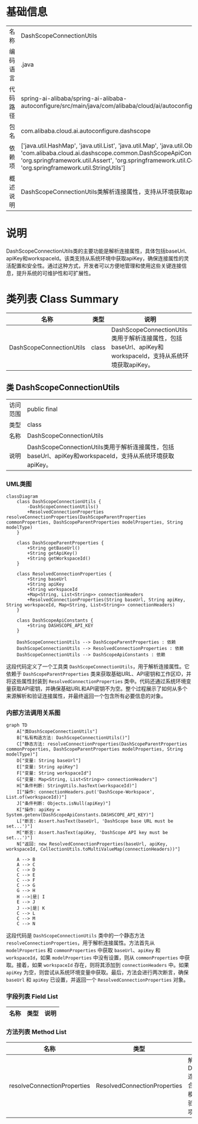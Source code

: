 # 基础信息

|      |      |
|------|------|
| 名称 | DashScopeConnectionUtils |
| 编码语言 | .java |
| 代码路径 | spring-ai-alibaba/spring-ai-alibaba-autoconfigure/src/main/java/com/alibaba/cloud/ai/autoconfigure/dashscope/DashScopeConnectionUtils.java |
| 包名 | com.alibaba.cloud.ai.autoconfigure.dashscope |
| 依赖项 | ['java.util.HashMap', 'java.util.List', 'java.util.Map', 'java.util.Objects', 'com.alibaba.cloud.ai.dashscope.common.DashScopeApiConstants', 'org.jetbrains.annotations.NotNull', 'org.springframework.util.Assert', 'org.springframework.util.CollectionUtils', 'org.springframework.util.StringUtils'] |
| 概述说明 | DashScopeConnectionUtils类解析连接属性，支持从环境获取apiKey。 |

# 说明

DashScopeConnectionUtils类的主要功能是解析连接属性，具体包括baseUrl、apiKey和workspaceId。该类支持从系统环境中获取apiKey，确保连接属性的灵活配置和安全性。通过这种方式，开发者可以方便地管理和使用这些关键连接信息，提升系统的可维护性和可扩展性。

# 类列表 Class Summary

| 名称   | 类型  | 说明 |
|-------|------|-------------|
| DashScopeConnectionUtils | class | DashScopeConnectionUtils类用于解析连接属性，包括baseUrl、apiKey和workspaceId，支持从系统环境获取apiKey。 |



## 类 DashScopeConnectionUtils

|      |      |
|------|------|
| 访问范围 | public final |
| 类型 | class |
| 名称 | DashScopeConnectionUtils |
| 说明 | DashScopeConnectionUtils类用于解析连接属性，包括baseUrl、apiKey和workspaceId，支持从系统环境获取apiKey。 |


### UML类图

```mermaid
classDiagram
    class DashScopeConnectionUtils {
        -DashScopeConnectionUtils()
        +ResolvedConnectionProperties resolveConnectionProperties(DashScopeParentProperties commonProperties, DashScopeParentProperties modelProperties, String modelType)
    }

    class DashScopeParentProperties {
        +String getBaseUrl()
        +String getApiKey()
        +String getWorkspaceId()
    }

    class ResolvedConnectionProperties {
        +String baseUrl
        +String apiKey
        +String workspaceId
        +Map<String, List<String>> connectionHeaders
        +ResolvedConnectionProperties(String baseUrl, String apiKey, String workspaceId, Map<String, List<String>> connectionHeaders)
    }

    class DashScopeApiConstants {
        +String DASHSCOPE_API_KEY
    }

    DashScopeConnectionUtils --> DashScopeParentProperties : 依赖
    DashScopeConnectionUtils --> ResolvedConnectionProperties : 依赖
    DashScopeConnectionUtils --> DashScopeApiConstants : 依赖
```

这段代码定义了一个工具类 `DashScopeConnectionUtils`，用于解析连接属性。它依赖于 `DashScopeParentProperties` 类来获取基础URL、API密钥和工作区ID，并将这些属性封装到 `ResolvedConnectionProperties` 类中。代码还通过系统环境变量获取API密钥，并确保基础URL和API密钥不为空。整个过程展示了如何从多个来源解析和验证连接属性，并最终返回一个包含所有必要信息的对象。


### 内部方法调用关系图

```mermaid
graph TD
    A["类DashScopeConnectionUtils"]
    B["私有构造方法: DashScopeConnectionUtils()"]
    C["静态方法: resolveConnectionProperties(DashScopeParentProperties commonProperties, DashScopeParentProperties modelProperties, String modelType)"]
    D["变量: String baseUrl"]
    E["变量: String apiKey"]
    F["变量: String workspaceId"]
    G["变量: Map<String, List<String>> connectionHeaders"]
    H["条件判断: StringUtils.hasText(workspaceId)"]
    I["操作: connectionHeaders.put('DashScope-Workspace', List.of(workspaceId))"]
    J["条件判断: Objects.isNull(apiKey)"]
    K["操作: apiKey = System.getenv(DashScopeApiConstants.DASHSCOPE_API_KEY)"]
    L["断言: Assert.hasText(baseUrl, 'DashScope base URL must be set...')"]
    M["断言: Assert.hasText(apiKey, 'DashScope API key must be set...')"]
    N["返回: new ResolvedConnectionProperties(baseUrl, apiKey, workspaceId, CollectionUtils.toMultiValueMap(connectionHeaders))"]

    A --> B
    A --> C
    C --> D
    C --> E
    C --> F
    C --> G
    G --> H
    H -->|是| I
    E --> J
    J -->|是| K
    C --> L
    C --> M
    C --> N
```

这段代码是 `DashScopeConnectionUtils` 类中的一个静态方法 `resolveConnectionProperties`，用于解析连接属性。方法首先从 `modelProperties` 和 `commonProperties` 中获取 `baseUrl`、`apiKey` 和 `workspaceId`，如果 `modelProperties` 中没有设置，则从 `commonProperties` 中获取。接着，如果 `workspaceId` 存在，则将其添加到 `connectionHeaders` 中。如果 `apiKey` 为空，则尝试从系统环境变量中获取。最后，方法会进行两次断言，确保 `baseUrl` 和 `apiKey` 已设置，并返回一个 `ResolvedConnectionProperties` 对象。

### 字段列表 Field List

| 名称  | 类型  | 说明 |
|-------|-------|------|

### 方法列表 Method List

| 名称  | 类型  | 说明 |
|-------|-------|------|
| resolveConnectionProperties | ResolvedConnectionProperties | 解析DashScope连接属性，合并通用与模型属性，验证必填项。 |





